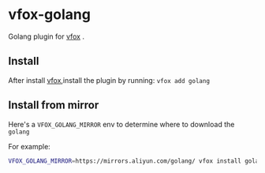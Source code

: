 # vfox-golang

Golang plugin for [vfox](https://vfox.dev/) .

## Install
After install [vfox](https://vfox.dev/),install the plugin by running:
```vfox add golang```

## Install from mirror
Here's a `VFOX_GOLANG_MIRROR` env to determine where to download the `golang`

For example:
```bash
VFOX_GOLANG_MIRROR=https://mirrors.aliyun.com/golang/ vfox install golang
```
